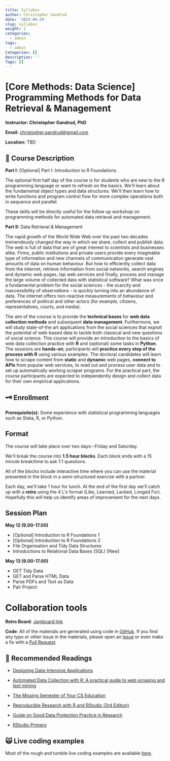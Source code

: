 ```yaml
---
title: Syllabus
author: Christopher Gandrud
date: '2023-04-29'
slug: syllabus
weight: 1
categories:
  - admin
tags:
  - admin
Categories: []
Description: ''
Tags: []
---
```


# \[Core Methods: Data Science\] Programming Methods for Data Retrieval & Management

**Instructor: Christopher Gandrud, PhD**

**Email:** [christopher.gandrud\@gmail.com](mailto:christopher.gandrud@gmail.com)

**Location:** TBD

## 📜 Course Description

**Part I:** [Optional] Part I: Introduction to R Foundations

The optional first half day of the course is for students who are new to the R programming language or want to refresh on the basics. We'll learn about the fundamental object types and data structures. We'll then learn how to write functions and program control flow for more complex operations both in sequence and parallel.

These skills will be directly useful for the follow up workshop on programming methods for automated data retrieval and management.

**Part II:** Data Retrieval & Management

The rapid growth of the World Wide Web over the past two decades tremendously changed the way in which we share, collect and publish data. The web is full of data that are of great interest to scientists and businesses alike. Firms, public institutions and private users provide every imaginable type of information and new channels of communication generate vast amounts of data on human behaviour. But how to efficiently collect data from the internet, retrieve information from social networks, search engines and dynamic web pages, tap web services and finally, process and manage the large volume of collected data with statistical software? What was once a fundamental problem for the social sciences - the scarcity and inaccessibility of observations - is quickly turning into an abundance of data. The internet offers non-reactive measurements of behaviour and preferences of political and other actors (for example, citizens, representatives, courts, and media).

The aim of the course is to provide the **technical bases** for **web data collection methods** and subsequent **data management**. Furthermore, we will study state-of-the art applications from the social sciences that exploit the potential of web-based data to tackle both classical and new questions of social science. This course will provide an introduction to the basics of web data collection practice with **R** and (optional) some tasks in **Python**. The sessions are **hands-on**; participants will **practice every step of the process with R** using various examples. The doctoral candidates will learn how to scrape content from **static** and **dynamic** web pages, **connect to APIs** from popular web services, to read out and process user data and to set up automatically working scraper programs. For the practical part, the course participants are expected to independently design and collect data for their own empirical applications.

## 🗝 Enrollment

**Prerequisite(s):** Some experience with statistical programming languages such as Stata, R, or Python.

## Format

The course will take place over two days--Friday and Saturday.

We'll break the course into **1.5 hour blocks**. Each block ends with a 15 minute break/time to ask 1:1 questions.

All of the blocks include interactive time where you can use the material presented in the block in a semi-structured exercise with a partner.

Each day, we'll take 1 hour for lunch. At the end of the first day we'll catch up with a **retro** using the 4 L's format (Like, Learned, Lacked, Longed For). Hopefully this will help us identify areas of improvement for the next days.

## Session Plan

**May 12 (9.00-17.00)**

- [Optional] Introduction to R Foundations 1
- [Optional] Introduction to R Foundations 2
- File Organisation and Tidy Data Structures
- Introductions to Relational Data Bases (SQL) [New]

**May 13 (9.00-17.00)**

- GET Tidy Data
- GET and Parse HTML Data
- Parse PDFs and Text as Data
- Pair Project

# Collaboration tools

<!-- **Integrated Developer Environment:** [RStudio Cloud](https://rstudio.cloud/project/1140732) -->

**Retro Board**: [Jamboard link](https://jamboard.google.com/d/1crAsUWObg4urRGkFDNGFeyhngjcWSim1VZLb3bvEtNc/edit?usp=sharing)

**Code**: All of the materials are generated using code in [GitHub](https://github.com/christophergandrud/intro-data-retrieval-management/tree/website). If you find any typo or other issue in the materials, please open an [Issue](https://github.com/christophergandrud/intro-data-retrieval-management/issues) or even make a fix with a [Pull Request](https://docs.github.com/en/github/collaborating-with-issues-and-pull-requests/proposing-changes-to-your-work-with-pull-requests/about-pull-requests).

## 📖 Recommended Readings

-   [Designing Data-Intensive Applications](https://www.oreilly.com/library/view/designing-data-intensive-applications/9781491903063/)


-   [Automated Data Collection with R: A practical guide to web scraping and text mining](https://onlinelibrary.wiley.com/doi/book/10.1002/9781118834732)

-   [The Missing Semester of Your CS Education](https://missing.csail.mit.edu/)

-   [Reproducible Research with R and RStudio (3rd Edition)](https://brave-pasteur-c09ffa.netlify.app/slides/code/bookdown.pdf)

-   [Guide on Good Data Protection Practice in Research](https://www.eui.eu/Documents/ServicesAdmin/DeanOfStudies/ResearchEthics/Guide-Data-Protection-Research.pdf)

-   [RStudio Primers](https://rstudio.cloud/learn/primers)

## 🙀 Live coding examples

Most of the rough and tumble live coding examples are available [here](https://github.com/christophergandrud/hu-live-coding-course-examples).
